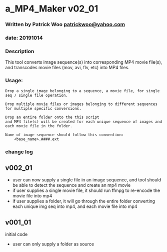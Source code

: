 # a_MP4_Maker v02_01
### Written by Patrick Woo patrickwoo@yahoo.com
### date: 20191014

### Description
This tool converts image sequence(s) into corresponding MP4 movie file(s), 
and transcodes movie files (mov, avi, flv, etc) into MP4 files.

### Usage:
    Drop a single image belonging to a sequence, a movie file, for single seq / single file operation.
    
    Drop multiple movie files or images belonging to different sequences for multiple specific conversions.

    Drop an entire folder onto the this script 
    and MP4 file(s) will be created for each unique sequence of images and each movie file in the folder.

    Name of image sequence should follow this convention:
        <base_name>.####.ext


### change log ###
v002_01
--
- user can now supply a single file in an image sequence, and tool should be able to detect the sequence and create an mp4 movie
- if user supplies a single movie file, it should run ffmpg to re-encode the movie file into mp4
- if user supplies a folder, it will go through the entire folder converting each unique img seq into mp4, and each movie file into mp4

v001_01
--
initial code
- user can only supply a folder as source
